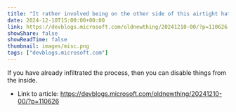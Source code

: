 ```yaml
---
title: "It rather involved being on the other side of this airtight hatchway: Disabling anti-malware scanning"
date: 2024-12-10T15:00:00+00:00
link: https://devblogs.microsoft.com/oldnewthing/20241210-00/?p=110626
showShare: false
showReadTime: false
thumbnail: images/misc.png
tags: ["devblogs.microsoft.com"]
---
```

If you have already infiltrated the process, then you can disable things from the inside.

- Link to article: https://devblogs.microsoft.com/oldnewthing/20241210-00/?p=110626